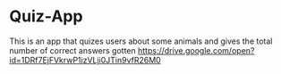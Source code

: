 # Quiz-App
This is an app that quizes users about some animals and gives the total number of correct answers gotten
https://drive.google.com/open?id=1DRf7EjFVkrwP1izVLji0JTin9vfR26M0
